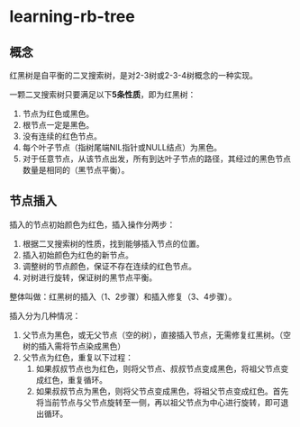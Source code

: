 # learning-rb-tree

## 概念

红黑树是自平衡的二叉搜索树，是对2-3树或2-3-4树概念的一种实现。

一颗二叉搜索树只要满足以下**5条性质**，即为红黑树：
  1. 节点为红色或黑色。
  2. 根节点一定是黑色。
  3. 没有连续的红色节点。
  4. 每个叶子节点（指树尾端NIL指针或NULL结点）为黑色。
  5. 对于任意节点，从该节点出发，所有到达叶子节点的路径，其经过的黑色节点数量是相同的（黑节点平衡）。

## 节点插入

插入的节点初始颜色为红色，插入操作分两步：
  1. 根据二叉搜索树的性质，找到能够插入节点的位置。
  2. 插入初始颜色为红色的新节点。
  3. 调整树的节点颜色，保证不存在连续的红色节点。
  4. 对树进行旋转，保证树的黑节点平衡。

整体叫做：红黑树的插入（1、2步骤）和插入修复（3、4步骤）。

插入分为几种情况：
  1. 父节点为黑色，或无父节点（空的树），直接插入节点，无需修复红黑树。（空树的插入需将节点染成黑色）
  2. 父节点为红色，重复以下过程：
     1. 如果叔叔节点也为红色，则将父节点、叔叔节点变成黑色，将祖父节点变成红色，重复循环。
     2. 如果叔叔节点为黑色，则将父节点变成黑色，将祖父节点变成红色。首先将当前节点与父节点旋转至一侧，再以祖父节点为中心进行旋转，即可退出循环。
  
